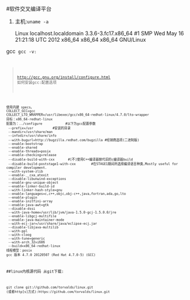 #软件交叉编译平台
1. 主机:<code>uname -a </code>

	Linux localhost.localdomain 3.3.6-3.fc17.x86_64 #1 SMP Wed May 16 21:21:18 UTC 2012 x86_64 x86_64 x86_64 GNU/Linux

gcc<code> gcc -v<code>:
>http://gcc.gnu.org/install/configure.html 如何安装gcc:配置选项

	使用内建 specs。
	COLLECT_GCC=gcc
	COLLECT_LTO_WRAPPER=/usr/libexec/gcc/x86_64-redhat-linux/4.7.0/lto-wrapper
	目标：x86_64-redhat-linux
	配置为：../configure			#以下为gcc配置参数 
	 --prefix=/usr 			#安装的目录 
	 --mandir=/usr/share/man 
	 --infodir=/usr/share/info
	 --with-bugurl=http://bugzilla.redhat.com/bugzilla #经销商选项(二进制版)
	 --enable-bootstrap 
	 --enable-shared
	 --enable-threads=posix 
	 --enable-checking=release
	 --disable-build-with-cxx 		#[不]使用C++编译器替代旧的c编译器build
	 --disable-build-poststage1-with-cxx		#在STAGE1期间所选择编译语言种类,Mostly useful for compiler development.
	 --with-system-zlib 
	 --enable-__cxa_atexit
	 --disable-libunwind-exceptions 
	 --enable-gnu-unique-object
	 --enable-linker-build-id 
	 --with-linker-hash-style=gnu
	 --enable-languages=c,c++,objc,obj-c++,java,fortran,ada,go,lto
	 --enable-plugin 
	 --enable-initfini-array 
	 --enable-java-awt=gtk 
	 --disable-dssi 
	 --with-java-home=/usr/lib/jvm/java-1.5.0-gcj-1.5.0.0/jre 
	 --enable-libgcj-multifile 
	 --enable-java-maintainer-mode 
	 --with-ecj-jar=/usr/share/java/eclipse-ecj.jar 
	 --disable-libjava-multilib 
	 --with-ppl
	 --with-cloog 
	 --with-tune=generic 
	 --with-arch_32=i686 
	 --build=x86_64-redhat-linux
	线程模型：posix
	gcc 版本 4.7.0 20120507 (Red Hat 4.7.0-5) (GCC) 
##linux内核源代码
从git下载:

	git clone git://github.com/torvalds/linux.git
	(或者http[s]方式):https://github.com/torvalds/linux.git

